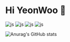# Hi YeonWoo 👋

![js](	https://img.shields.io/badge/Java-ED8B00?style=for-the-badge&logo=openjdk&logoColor=white)
![js](https://img.shields.io/badge/C-00599C?style=for-the-badge&logo=c&logoColor=white)
![js](https://img.shields.io/badge/GitHub-100000?style=for-the-badge&logo=github&logoColor=white)
![js](	https://img.shields.io/badge/Discord-7289DA?style=for-the-badge&logo=discord&logoColor=white)

![Anurag's GitHub stats](https://github-readme-stats.vercel.app/api?username=chaeyeonwoo&hide=contribs,prs&show_icons=true&theme=onedark)


<!--
**chaeyeonwoo/chaeyeonwoo** is a ✨ _special_ ✨ repository because its `README.md` (this file) appears on your GitHub profile.

Here are some ideas to get you started:



- 🔭 I’m currently working on ...
- 🌱 I’m currently learning ...
- 👯 I’m looking to collaborate on ...
- 🤔 I’m looking for help with ...
- 💬 Ask me about ...
- 📫 How to reach me: ...
- 😄 Pronouns: ...
- ⚡ Fun fact: ...
-->
